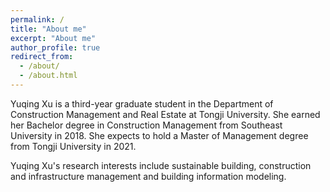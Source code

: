 ```yaml
---
permalink: /
title: "About me"
excerpt: "About me"
author_profile: true
redirect_from: 
  - /about/
  - /about.html
---
```


Yuqing Xu is a third-year graduate student in the Department of Construction Management and Real Estate at Tongji University. She earned her Bachelor degree in Construction Management from Southeast University in 2018. She expects to hold a Master of Management degree from Tongji University in 2021. 

Yuqing Xu's research interests include sustainable building, construction and infrastructure management and building information modeling.


